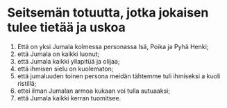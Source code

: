 # Seitsemän totuutta, jotka jokaisen tulee tietää ja uskoa

1) Että on yksi Jumala kolmessa personassa Isä, Poika ja Pyhä Henki;
2) että Jumala on kaikki luonut;
3) että Jumala kaikki yllapitüä ja olijaa;
4) että ihmisen sielu on kuolematon;
5) että jumaluuden toinen persona meidän tähtemme tuli ihmiseksi a kuoli ristillä;
6) ettei ilman Jumalan armoa kukaan voi tulla autuaaksi;
7) että Jumala kaikki kerran tuomitsee.

